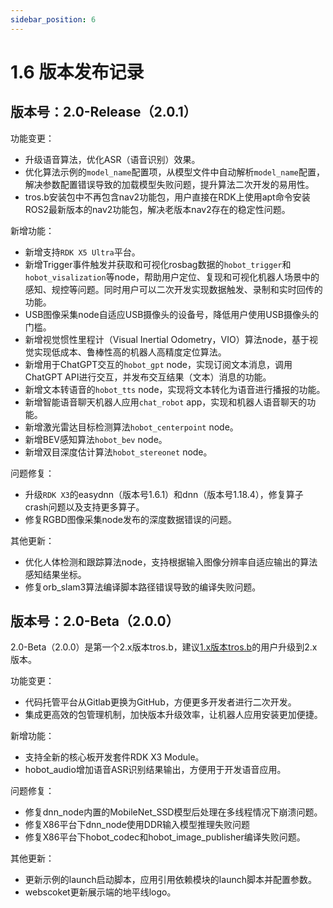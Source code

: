 ```yaml
---
sidebar_position: 6
---
```


# 1.6 版本发布记录

## 版本号：2.0-Release（2.0.1）

功能变更：

- 升级语音算法，优化ASR（语音识别）效果。
- 优化算法示例的`model_name`配置项，从模型文件中自动解析`model_name`配置，解决参数配置错误导致的加载模型失败问题，提升算法二次开发的易用性。
- tros.b安装包中不再包含nav2功能包，用户直接在RDK上使用apt命令安装ROS2最新版本的nav2功能包，解决老版本nav2存在的稳定性问题。

新增功能：

- 新增支持`RDK X5 Ultra`平台。
- 新增Trigger事件触发并获取和可视化rosbag数据的`hobot_trigger`和`hobot_visalization`等node，帮助用户定位、复现和可视化机器人场景中的感知、规控等问题。同时用户可以二次开发实现数据触发、录制和实时回传的功能。
- USB图像采集node自适应USB摄像头的设备号，降低用户使用USB摄像头的门槛。
- 新增视觉惯性里程计（Visual Inertial Odometry，VIO）算法node，基于视觉实现低成本、鲁棒性高的机器人高精度定位算法。
- 新增用于ChatGPT交互的`hobot_gpt` node，实现订阅文本消息，调用ChatGPT API进行交互，并发布交互结果（文本）消息的功能。
- 新增文本转语音的`hobot_tts` node，实现将文本转化为语音进行播报的功能。
- 新增智能语音聊天机器人应用`chat_robot` app，实现和机器人语音聊天的功能。
- 新增激光雷达目标检测算法`hobot_centerpoint` node。
- 新增BEV感知算法`hobot_bev` node。
- 新增双目深度估计算法`hobot_stereonet` node。

问题修复：

- 升级`RDK X3`的easydnn（版本号1.6.1）和dnn（版本号1.18.4），修复算子crash问题以及支持更多算子。
- 修复RGBD图像采集node发布的深度数据错误的问题。

其他更新：

- 优化人体检测和跟踪算法node，支持根据输入图像分辨率自适应输出的算法感知结果坐标。
- 修复orb_slam3算法编译脚本路径错误导致的编译失败问题。


## 版本号：2.0-Beta（2.0.0）

2.0-Beta（2.0.0）是第一个2.x版本tros.b，建议[1.x版本tros.b](https://developer.horizon.cc/api/v1/fileData/TogetherROS/index.html)的用户升级到2.x版本。

功能变更：

- 代码托管平台从Gitlab更换为GitHub，方便更多开发者进行二次开发。
- 集成更高效的包管理机制，加快版本升级效率，让机器人应用安装更加便捷。

新增功能：

- 支持全新的核心板开发套件RDK X3 Module。
- hobot_audio增加语音ASR识别结果输出，方便用于开发语音应用。

问题修复：

- 修复dnn_node内置的MobileNet_SSD模型后处理在多线程情况下崩溃问题。
- 修复X86平台下dnn_node使用DDR输入模型推理失败问题
- 修复X86平台下hobot_codec和hobot_image_publisher编译失败问题。

其他更新：

- 更新示例的launch启动脚本，应用引用依赖模块的launch脚本并配置参数。
- webscoket更新展示端的地平线logo。